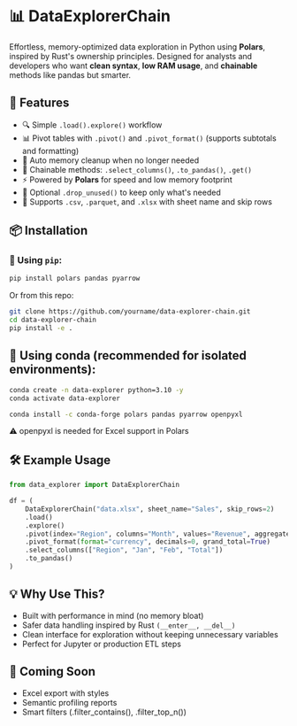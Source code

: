# 📊 DataExplorerChain

Effortless, memory-optimized data exploration in Python using **Polars**, inspired by Rust's ownership principles.
Designed for analysts and developers who want **clean syntax**, **low RAM usage**, and **chainable** methods like pandas but smarter.

## 🚀 Features

- 🔍 Simple `.load().explore()` workflow
- 📊 Pivot tables with `.pivot()` and `.pivot_format()` (supports subtotals and formatting)
- 🧠 Auto memory cleanup when no longer needed
- 🔗 Chainable methods: `.select_columns()`, `.to_pandas()`, `.get()`
- ⚡ Powered by **Polars** for speed and low memory footprint
- 🧼 Optional `.drop_unused()` to keep only what's needed
- 🧾 Supports `.csv`, `.parquet`, and `.xlsx` with sheet name and skip rows

## 📦 Installation

### 🐍 Using `pip`:

```bash
pip install polars pandas pyarrow
```

Or from this repo:

```bash
git clone https://github.com/yourname/data-explorer-chain.git
cd data-explorer-chain
pip install -e .
```

## 🧪 Using conda (recommended for isolated environments):

```bash
conda create -n data-explorer python=3.10 -y
conda activate data-explorer

conda install -c conda-forge polars pandas pyarrow openpyxl
```

⚠️ openpyxl is needed for Excel support in Polars

## 🛠️ Example Usage

```python
from data_explorer import DataExplorerChain

df = (
    DataExplorerChain("data.xlsx", sheet_name="Sales", skip_rows=2)
    .load()
    .explore()
    .pivot(index="Region", columns="Month", values="Revenue", aggregate_function="sum")
    .pivot_format(format="currency", decimals=0, grand_total=True)
    .select_columns(["Region", "Jan", "Feb", "Total"])
    .to_pandas()
)
```

## 💡 Why Use This?

- Built with performance in mind (no memory bloat)
- Safer data handling inspired by Rust `(__enter__, __del__)`
- Clean interface for exploration without keeping unnecessary variables
- Perfect for Jupyter or production ETL steps

## 🧪 Coming Soon

- Excel export with styles
- Semantic profiling reports
- Smart filters (.filter_contains(), .filter_top_n())
